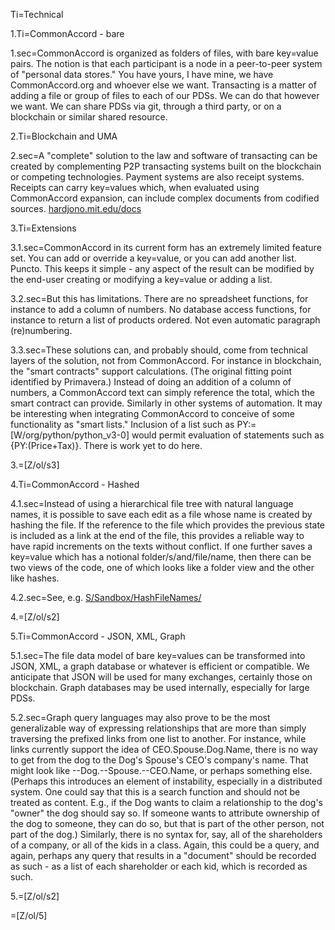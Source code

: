 Ti=Technical

1.Ti=CommonAccord - bare

1.sec=CommonAccord is organized as folders of files, with bare key=value pairs.  The notion is that each participant is a node in a peer-to-peer system of "personal data stores."  You have yours, I have mine, we have CommonAccord.org and whoever else we want.  Transacting is a matter of adding a file or group of files to each of our PDSs.  We can do that however we want.  We can share PDSs via git, through a third party, or on a blockchain or similar shared resource.  

2.Ti=Blockchain and UMA

2.sec=A "complete" solution to the law and software of transacting can be created by complementing P2P transacting systems built on the blockchain or competing technologies.  Payment systems are also receipt systems.  Receipts can carry key=values which, when evaluated using CommonAccord expansion, can include complex documents from codified sources.  <a href="http://hardjono.mit.edu/docs">hardjono.mit.edu/docs</a>

3.Ti=Extensions

3.1.sec=CommonAccord in its current form has an extremely limited feature set.  You can add or override a key=value, or you can add another list.  Puncto.  This keeps it simple - any aspect of the result can be modified by the end-user creating or modifying a key=value or adding a list. 

3.2.sec=But this has limitations.  There are no spreadsheet functions, for instance to add a column of numbers.  No database access functions, for instance to return a list of products ordered.  Not even automatic paragraph (re)numbering.

3.3.sec=These solutions can, and probably should, come from technical layers of the solution, not from CommonAccord.  For instance in blockchain, the "smart contracts" support calculations.  (The original fitting point identified by Primavera.) Instead of doing an addition of a column of numbers, a CommonAccord text can simply reference the total, which the smart contract can provide.  Similarly in other systems of automation.  It may be interesting when integrating CommonAccord to conceive of some functionality as "smart lists."  Inclusion of a list such as PY:=[W/org/python/python_v3-0] would permit evaluation of statements such as {PY:(Price+Tax)}.  There is work yet to do here.

3.=[Z/ol/s3]

4.Ti=CommonAccord - Hashed

4.1.sec=Instead of using a hierarchical file tree with natural language names, it is possible to save each edit as a file whose name is created by hashing the file.  If the reference to the file which provides the previous state is included as a link at the end of the file, this provides a reliable way to have rapid increments on the texts without conflict.  If one further saves a key=value which has a notional folder/s/and/file/name, then there can be two views of the code, one of which looks like a folder view and the other like hashes.

4.2.sec=See, e.g. <a href="index.php?action=list&file=S/Sandbox/HashFileNames/">S/Sandbox/HashFileNames/</a>

4.=[Z/ol/s2]

5.Ti=CommonAccord - JSON, XML, Graph

5.1.sec=The file data model of bare key=values can be transformed into JSON, XML, a graph database or whatever is efficient or compatible.  We anticipate that JSON will be used for many exchanges, certainly those on blockchain.  Graph databases may be used internally, especially for large PDSs.

5.2.sec=Graph query languages may also prove to be the most generalizable way of expressing relationships that are more than simply traversing the prefixed links from one list to another.  For instance, while links currently support the idea of CEO.Spouse.Dog.Name, there is no way to get from the dog to the Dog's Spouse's CEO's company's name.  That might look like --Dog.--Spouse.--CEO.Name, or perhaps something else.  (Perhaps this introduces an element of instability, especially in a distributed system.  One could say that this is a search function and should not be treated as content.  E.g., if the Dog wants to claim a relationship to the dog's "owner" the dog should say so.  If someone wants to attribute ownership of the dog to someone, they can do so, but that is part of the other person, not part of the dog.)  Similarly, there is no syntax for, say, all of the shareholders of a company, or all of the kids in a class.  Again, this could be a query, and again, perhaps any query that results in a "document" should be recorded as such - as a list of each shareholder or each kid, which is recorded as such.   

5.=[Z/ol/s2]

=[Z/ol/5]
